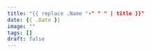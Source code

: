 ```yaml
---
title: "{{ replace .Name "-" " " | title }}"
date: {{ .Date }}
image: ""
tags: []
draft: false
---
```

